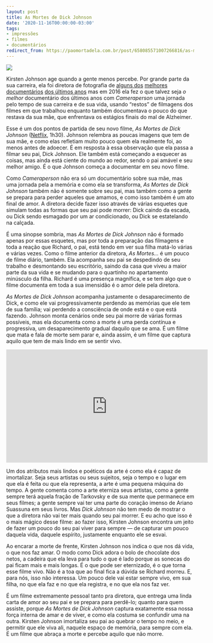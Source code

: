 ```yaml
---
layout: post
title: As Mortes de Dick Johnson
date: '2020-11-16T00:00:00-03:00'
tags:
- impressões
- filmes
- documentários
redirect_from: https://paomortadela.com.br/post/658085571007266816/as-mortes-de-dick-johnson
---
```

![](https://64.media.tumblr.com/967d4704bb98aba653b2e1cb3d1b9728/81d9cebe8223452e-c6/s540x810/9f78a33ece3fa9fbabdb55db1061345baa828351.jpg)

Kirsten Johnson age quando a gente menos percebe. Por grande parte da sua carreira, ela foi diretora de fotografia de [alguns dos](https://www.imdb.com/title/tt4044364/) [melhores documentários](https://www.imdb.com/title/tt1522857/?ref_=nm_flmg_cin_29) [dos últimos anos](https://www.imdb.com/title/tt0390190) mas em 2016 ela fez o que talvez seja _o melhor_ documentário dos últimos anos com _Cameraperson_ uma jornada pelo tempo de sua carreira e de sua vida, usando “restos” de filmagens dos filmes em que trabalhou enquanto também documentava o pouco do que restava da sua mãe, que enfrentava os estágios finais do mal de Alzheimer.

Esse é um dos pontos de partida de seu novo filme, _As Mortes de Dick Johnson_ ([Netflix](https://www.netflix.com/title/80234465), 1h30). Johnson relembra as poucas imagens que tem de sua mãe, e como elas refletiam muito pouco quem ela realmente foi, ao menos antes de adoecer. É em resposta à essa observação que ela passa a filmar seu pai, Dick Johnson. Ele também está começando a esquecer as coisas, mas ainda está ciente do mundo ao redor, sendo o pai amável e seu melhor amigo. É o que Johnson começa a documentar em seu novo filme.

Como _Cameraperson_ não era só um documentário sobre sua mãe, mas uma jornada pela a memória e como ela se transforma, _As Mortes de Dick Johnson_ também não é somente sobre seu pai, mas também como a gente se prepara para perder aqueles que amamos, e como isso também é um ato final de amor. A diretora decide fazer isso através de várias esquetes que simulam todas as formas que seu pai pode morrer: Dick caindo da escada, ou Dick sendo esmagado por um ar condicionado, ou Dick se estatelando na calçada.

É uma sinopse sombria, mas _As Mortes de Dick Johnson_ não é formado apenas por essas esquetes, mas por toda a preparação das filmagens e toda a reação que Richard, o pai, está tendo em ver sua filha matá-lo várias e várias vezes. Como o filme anterior da diretora, _As Mortes…_ é um pouco de filme diário, também. Ela acompanha seu pai se despedindo de seu trabalho e desmontando seu escritório, saindo da casa que viveu a maior parte da sua vida e se mudando para o quartinho no apartamento minúsculo da filha. Richard é uma presença magnífica, e se tem algo que o filme documenta em toda a sua imensidão é o amor dele pela diretora.

_As Mortes de Dick Johnson_ acompanha justamente o desaparecimento de Dick, e como ele vai progressivamente perdendo as memórias que ele tem de sua família; vai perdendo a consciência de onde está e o que está fazendo. Johnson monta cenários onde seu pai morre de várias formas possíveis, mas ela documenta como a morte é uma perda contínua e progressiva, um desaparecimento gradual daquilo que se ama. É um filme que mata e fala de morte sem parar e, ainda assim, é um filme que captura aquilo que tem de mais lindo em se sentir vivo.

<iframe width="540" height="303" id="youtube_iframe" src="https://www.youtube.com/embed/wfTmT6C5DnM?feature=oembed&amp;enablejsapi=1&amp;origin=https://safe.txmblr.com&amp;wmode=opaque" frameborder="0" allow="accelerometer; autoplay; clipboard-write; encrypted-media; gyroscope; picture-in-picture" allowfullscreen=""></iframe>

Um dos atributos mais lindos e poéticos da arte é como ela é capaz de imortalizar. Seja seus artistas ou seus sujeitos, seja o tempo e o lugar em que ela é feita ou que ela representa, a arte é uma pequena máquina do tempo. A gente comenta como a arte eterniza seus artistas, como a gente sempre terá aquela fração de Tarkovsky e de sua mente que permanece em seus filmes; a gente sempre vai ter uma parte do coração imenso de Ariano Suassuna em seus livros. Mas _Dick Johnson_ não tem medo de mostrar o que a diretora não vai ter mais quando seu pai morrer. E eu acho que isso é o mais mágico desse filme: ao fazer isso, Kirsten Johnson encontra um jeito de fazer um pouco do seu pai viver para sempre — de capturar um pouco daquela vida, daquele espírito, justamente enquanto ele se esvai.

Ao encarar a morte de frente, Kirsten Johnson nos indica o que nos dá vida, o que nos faz amar. O modo como Dick adora o bolo de chocolate dos netos, a cadeira que ela leva para tudo o que é lado porque as sonecas do pai ficam mais e mais longas. É o que pode ser eternizado, é o que torna esse filme vivo. Não é a toa que ao final fica a dúvida se Richard morreu. E, para nós, isso não interessa. Um pouco dele vai estar sempre vivo, em sua filha, no que ela faz e no que ela registra, e no que ela nos faz ver.

É um filme extremamente pessoal tanto pra diretora, que entrega uma linda carta de amor ao seu pai e se prepara para perdê-lo; quanto para quem assiste, porque _As Mortes de Dick Johnson_ captura exatamente essa nossa força interna de amar e de viver, e como ela costuma se confundir uma na outra. Kirsten Johnson imortaliza seu pai ao quebrar o tempo no meio, e permitir que ele viva ali, naquele espaço de memória, para sempre com ela. É um filme que abraça a morte e percebe aquilo que não morre.


